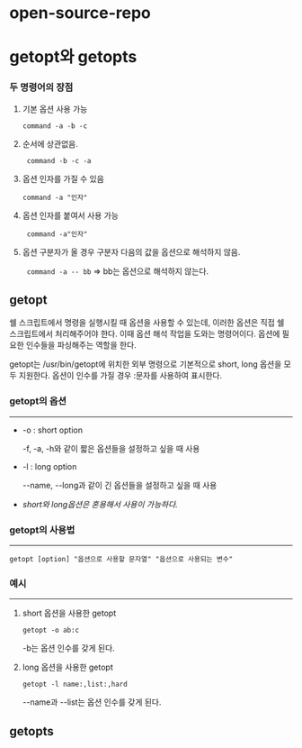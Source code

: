 # open-source-repo

# getopt와 getopts

### 두 명령어의 장점
1. 기본 옵션 사용 가능

	``` command -a -b -c ```
	
2. 순서에 상관없음.

	``` command -b -c -a```
	
3. 옵션 인자를 가질 수 있음

	``` command -a "인자" ```
	
4. 옵션 인자를 붙여서 사용 가능

	``` command -a"인자"```
	
5. 옵션 구분자가 올 경우 구분자 다음의 값을 옵션으로 해석하지 않음.

	``` command -a -- bb```
	=> bb는 옵션으로 해석하지 않는다.

## getopt

쉘 스크립트에서 명령을 실행시킬 때 옵션을 사용할 수 있는데, 이러한 옵션은 직접 쉘 스크립트에서 처리해주어야 한다. 이때 옵션 해석 작업을 도와는 명령어이다. 옵션에 필요한 인수들을 파싱해주는 역할을 한다.



getopt는 /usr/bin/getopt에 위치한 외부 명령으로 기본적으로 short, long 옵션을 모두 지원한다. 옵션이 인수를 가질 경우 :문자를 사용하여 표시한다.


### getopt의 옵션

***

+ -o : short option

	-f, -a, -h와 같이 짧은 옵션들을 설정하고 싶을 때 사용

+ -l : long option

	--name, --long과 같이 긴 옵션들을 설정하고 싶을 때 사용


+ _short와 long옵션은 혼용해서 사용이 가능하다._


### getopt의 사용법

***

```getopt [option] "옵션으로 사용할 문자열" "옵션으로 사용되는 변수"```

### 예시

***

1. short 옵션을 사용한 getopt

	```getopt -o ab:c```

	-b는 옵션 인수를 갖게 된다.

2. long 옵션을 사용한 getopt


	```getopt -l name:,list:,hard```

	--name과 --list는 옵션 인수를 갖게 된다.


## getopts

























